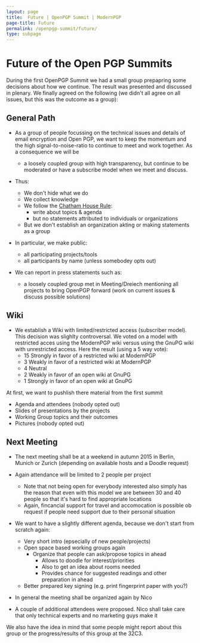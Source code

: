 ```yaml
---
layout: page
title:  Future | OpenPGP Summit | ModernPGP
page-title: Future
permalink: /openpgp-summit/future/
type: subpage
---
```

 

# Future of the Open PGP Summits

During the first OpenPGP Summit we had a small group prepapring some decisions about how we continue.
The result was presented and discussed in plenary.
We finally agreed on the following (we didn't all agree on all issues, but this was the outcome as a group):

## General Path

- As a group of people focussing on the technical issues and details of email encryption and Open PGP,
  we want to keep the momentum and the high signal-to-noise-ratio to continue to meet and work together.
  As a consequence we will be
  - a loosely coupled group with high transparency,
    but continue to be moderated or have a subscribe model when we meet and discuss.
  
- Thus:
  - We don't hide what we do
  - We collect knowledge
  - We follow the [Chatham House Rule](https://en.wikipedia.org/wiki/Chatham_House_Rule):
    - write about topics & agenda
    - but no statements attributed to individuals or organizations
  - But we don't establish an organization akting or making statements as a group 

- In particular, we make public:
  - all participating projects/tools
  - all participants by name (unless somebodey opts out)
 
 - We can report in press statements such as:
    - a loosely coupled group met in Meeting/Dreiech
      mentioning all projects to bring OpenPGP forward
      (work on current issues & discuss possible solutions)

## Wiki

- We establish a Wiki with limited/restricted access (subscriber model).
  This decision was slighlty controversal. We voted on a model with restricted acces using the ModernPGP wiki
  versus using the GnuPG wiki with unrestricted access.
  Here the result (using a 5 way vote):
  - 15 Strongly in favor of a restricted wiki at ModernPGP
  - 3  Weakly in favor of a restricted wiki at ModernPGP
  - 4  Neutral
  - 2  Weakly in favor of an open wiki at GnuPG
  - 1  Strongly in favor of an open wiki at GnuPG

At first, we want to pushlish there material from the first summit
- Agenda and attendees (nobody opted out)
- Slides of presentations by the projects
- Working Group topics and their outcomes
- Pictures (nobody opted out)

## Next Meeting

- The next meeting shall be at a weekend in autumn 2015 in Berlin, Munich or Zurich (depending on available hosts and a Doodle request)
- Again attendance will be limited to 2 people per project
  -  Note that not being open for everybody interested also simply has the reason that even with this model we are between 30 and 40 people so that it's hard to find appropriate locations
  -  Again, fincancial support for travel and accomocation is possible ob request if people need support due to their personal situation
- We want to have a slightly different agenda, because we don't start from scratch again:
  - Very short intro (epsecially of new people/projects)
  - Open space based working groups again
    - Organize that people can ask/propose topics in ahead
      - Allows to doodle for interest/priorities
      - Also to get an idea about rooms needed
      - Provides chance for suggested readings and other preparation in ahead
  - Better prepared key signing (e.g. print fingerprint paper with you?)

- In general the meeting shall be organized again by Nico
- A couple of additional attendees were proposed. Nico shall take care that only technical experts and no marketing guys make it

We also have the idea in mind that some people might report about this group or the progress/results of this group at the 32C3.

